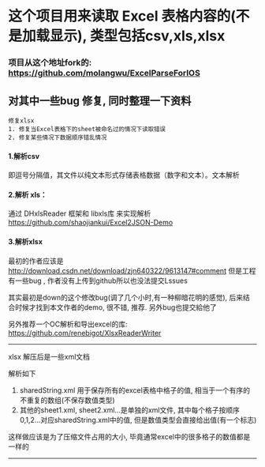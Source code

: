 # 这个项目用来读取 Excel 表格内容的(不是加载显示), 类型包括csv,xls,xlsx

### 项目从这个地址fork的: https://github.com/molangwu/ExcelParseForIOS
## 对其中一些bug 修复, 同时整理一下资料

```
修复xlsx
1. 修复当Excel表格下的sheet被命名过的情况下读取错误
2. 修复某些情况下数据顺序错乱情况
```


#### 1.解析csv
即逗号分隔值，其文件以纯文本形式存储表格数据（数字和文本）。文本解析

#### 2.解析 xls：
通过 DHxlsReader 框架和 libxls库 来实现解析
https://github.com/shaojiankui/Excel2JSON-Demo

#### 3.解析xlsx
最初的作者应该是
http://download.csdn.net/download/zjn640322/9613147#comment
但是工程有一些bug , 作者没有上传到github所以也没法提交Lssues

其实最初是down的这个修改bug(调了几个小时,有一种柳暗花明的感觉), 后来结合时候才找到本文作者的demo, 很不错, 推荐. 另外bug也提交給他了

另外推荐一个OC解析和导出excel的库: https://github.com/renebigot/XlsxReaderWriter

---
xlsx 解压后是一些xml文档

解析如下
1. sharedString.xml 用于保存所有的excel表格中格子的值, 相当于一个有序的不重复的数组(不保存数值类型)
2. 其他的sheet1.xml, sheet2.xml...是单独的xml文件, 其中每个格子按顺序0,1,2...对应sharedString.xml中的值, 但是数值类型会直接给出值(有一个标志)

这样做应该是为了压缩文件占用的大小, 毕竟通常excel中的很多格子的数值都是一样的

---
